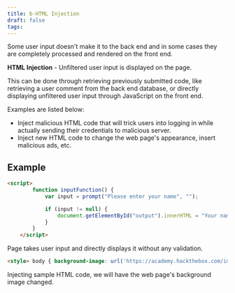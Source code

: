 ```yaml
---
title: b-HTML Injection
draft: false
tags:
---
```

Some user input doesn't make it to the back end and in some cases they are completely processed and rendered on the front end. 

**HTML Injection** - Unfiltered user input is displayed on the page.

This can be done through retrieving previously submitted code, like retrieving a user comment from the back end database, or directly displaying unfiltered user input through JavaScript on the front end. 

Examples are listed below:

- Inject malicious HTML code that will trick users into logging in while actually sending their credentials to malicious server.
- Inject new HTML code to change the web page's appearance, insert malicious ads, etc. 

## Example

```html
<script>
        function inputFunction() {
            var input = prompt("Please enter your name", "");

            if (input != null) {
                document.getElementById("output").innerHTML = "Your name is " + input;
            }
        }
    </script>
```


Page takes user input and directly displays it without any validation.

```html
<style> body { background-image: url('https://academy.hackthebox.com/images/logo.svg'); } </style>
```

Injecting sample HTML code, we will have the web page's background image changed.


